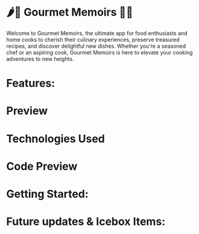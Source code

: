 # 🌶️🥖 Gourmet Memoirs 🥕🧀

Welcome to Gourmet Memoirs, the ultimate app for food enthusiasts and home cooks to cherish their culinary experiences, preserve treasured recipes, and discover delightful new dishes. Whether you're a seasoned chef or an aspiring cook, Gourmet Memoirs is here to elevate your cooking adventures to new heights.

# Features:

# Preview

# Technologies Used

# Code Preview

# Getting Started:

# Future updates & Icebox Items: